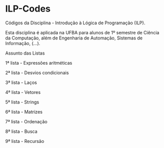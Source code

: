 # ILP-Codes

Códigos da Disciplina - Introdução à Lógica de Programação (ILP).

Esta disciplina é aplicada na UFBA para alunos de 1º semestre de Ciência da Computação, além de Engenharia de Automação, Sistemas de Informação, (...).


Assunto das Listas 

1ª lista - Expressões aritméticas 

2ª lista - Desvios condicionais 

3ª lista - Laços

4ª lista - Vetores

5ª lista - Strings

6ª lista - Matrizes

7ª lista - Ordenação

8ª lista - Busca

9ª lista - Recursão

